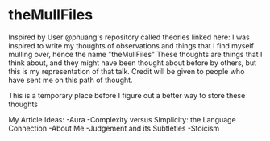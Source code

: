 # theMullFiles

Inspired by User @phuang's repository called theories linked here:
I was inspired to write my thoughts of observations and things that I find myself mulling over, hence the name "theMullFiles"
These thoughts are things that I think about, and they might have been thought about before by others, but this is my representation of that talk.
Credit will be given to people who have sent me on this path of thought.

This is a temporary place before I figure out a better way to store these thoughts


My Article Ideas:
-Aura
-Complexity versus Simplicity: the Language Connection
-About Me
-Judgement and its Subtleties
-Stoicism
